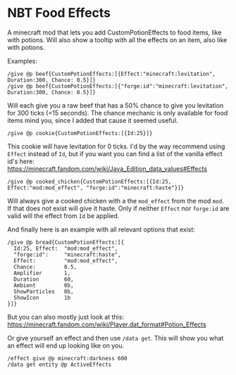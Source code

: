 # NBT Food Effects
A minecraft mod that lets you add CustomPotionEffects to food items, like with potions. Will also show a tooltip with all the effects on an item, also like with potions.  

Examples:
```
/give @p beef{CustomPotionEffects:[{Effect:"minecraft:levitation", Duration:300, Chance: 0.5}]}
/give @p beef{CustomPotionEffects:[{"forge:id":"minecraft:levitation", Duration:300, Chance: 0.5}]}
```
Will each give you a raw beef that has a 50% chance to give you levitation for 300 ticks (=15 seconds).
The chance mechanic is only available for food items mind you, since I added that cause it seemed useful.

```
/give @p cookie{CustomPotionEffects:[{Id:25}]}
```
This cookie will have levitation for 0 ticks. I'd by the way recommend using `Effect` instead of `Id`, but if you want you can find a list of the vanilla effect id's here: https://minecraft.fandom.com/wiki/Java_Edition_data_values#Effects

```
/give @p cooked_chicken{CustomPotionEffects:[{Id:25, Effect:"mod:mod_effect", "forge:id":"minecraft:haste"}]}
```
Will always give a cooked chicken with a the `mod_effect` from the mod `mod`. If that does not exist will give it haste. Only if neither `Effect` nor `forge:id` are valid will the effect from `Id` be applied.

And finally here is an example with all relevant options that exist:
```
/give @p bread{CustomPotionEffects:[{
  Id:25, Effect:  "mod:mod_effect", 
  "forge:id":     "minecraft:haste",
  Effect:         "mod:mod_effect",
  Chance:         0.5,   
  Amplifier       1,
  Duration        60,
  Ambient         0b,
  ShowParticles   0b,
  ShowIcon        1b
}]}
```

But you can also mostly just look at this: https://minecraft.fandom.com/wiki/Player.dat_format#Potion_Effects

Or give yourself an effect and then use `/data get`. This will show you what an effect will end up looking like on you.
```
/effect give @p minecraft:darkness 600
/data get entity @p ActiveEffects
```
